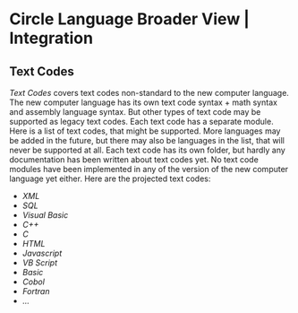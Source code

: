 ﻿Circle Language Broader View | Integration
==========================================

Text Codes
----------

*Text Codes* covers text codes non-standard to the new computer language. The new computer language has its own text code syntax + math syntax and assembly language syntax. But other types of text code may be supported as legacy text codes. Each text code has a separate module. Here is a list of text codes, that might be supported. More languages may be added in the future, but there may also be languages in the list, that will never be supported at all. Each text code has its own folder, but hardly any documentation has been written about text codes yet. No text code modules have been implemented in any of the version of the new computer language yet either. Here are the projected text codes:

- *XML*
- *SQL*
- *Visual Basic*
- *C++*
- *C*
- *HTML*
- *Javascript*
- *VB Script*
- *Basic*
- *Cobol*
- *Fortran*
- *...*